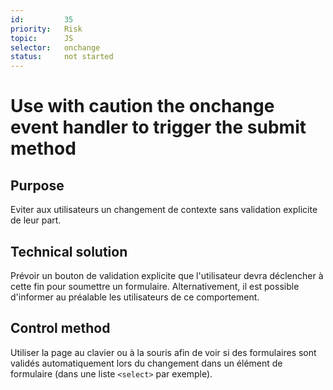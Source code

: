```yaml
---
id:         35
priority:   Risk
topic:      JS
selector:   onchange
status:     not started
---
```


# Use with caution the onchange event handler to trigger the submit method

## Purpose

Eviter aux utilisateurs un changement de contexte sans validation explicite de leur part.

## Technical solution

Prévoir un bouton de validation explicite que l'utilisateur devra déclencher à cette fin pour soumettre un formulaire. Alternativement, il est possible d'informer au préalable les utilisateurs de ce comportement.

## Control method

Utiliser la page au clavier ou à la souris afin de voir si des formulaires sont validés automatiquement lors du changement dans un élément de formulaire (dans une liste `<select>` par exemple).
